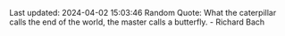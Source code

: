 Last updated: 2024-04-02 15:03:46
Random Quote: What the caterpillar calls the end of the world, the master calls a butterfly. - Richard Bach